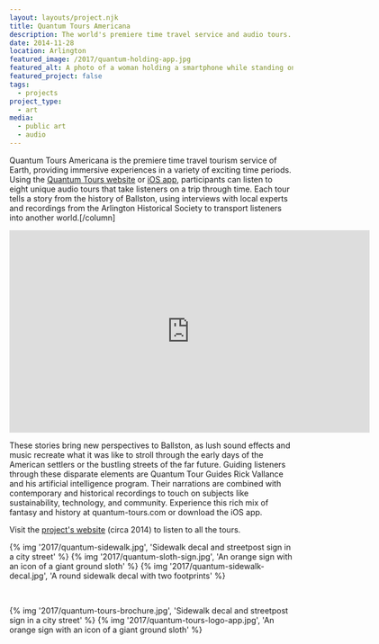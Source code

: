 ```yaml
---
layout: layouts/project.njk
title: Quantum Tours Americana
description: The world's premiere time travel service and audio tours.
date: 2014-11-28
location: Arlington
featured_image: /2017/quantum-holding-app.jpg
featured_alt: A photo of a woman holding a smartphone while standing on a round sidewalk decal.
featured_project: false
tags: 
  - projects
project_type: 
  - art
media:
  - public art
  - audio
---
```


Quantum Tours Americana is the premiere time travel tourism service of Earth, providing immersive experiences in a variety of exciting time periods. Using the [Quantum Tours website](http://quantum-tours.com/) or [iOS app](https://itunes.apple.com/us/app/quantum-tours-americana/id893738818?mt=8&ign-mpt=uo%3D4), participants can listen to eight unique audio tours that take listeners on a trip through time. Each tour tells a story from the history of Ballston, using interviews with local experts and recordings from the Arlington Historical Society to transport listeners into another world.\[/column\]

<iframe src="https://player.vimeo.com/video/116565364?h=6003ad58fd&byline=0&portrait=0" width="640" height="360" frameborder="0" allow="autoplay; fullscreen; picture-in-picture" allowfullscreen></iframe>

These stories bring new perspectives to Ballston, as lush sound effects and music recreate what it was like to stroll through the early days of the American settlers or the bustling streets of the far future. Guiding listeners through these disparate elements are Quantum Tour Guides Rick Vallance and his artificial intelligence program. Their narrations are combined with contemporary and historical recordings to touch on subjects like sustainability, technology, and community. Experience this rich mix of fantasy and history at quantum-tours.com or download the iOS app.

Visit the [project's website](https://quantum-tours.netlify.app/) \(circa 2014\) to listen to all the tours.

<div class="gallery single-row">
	{% img '2017/quantum-sidewalk.jpg', 'Sidewalk decal and streetpost sign in a city street' %}
	{% img '2017/quantum-sloth-sign.jpg', 'An orange sign with an icon of a giant ground sloth' %}
	{% img '2017/quantum-sidewalk-decal.jpg', 'A round sidewalk decal with two footprints' %}
</div>

 

<div class="gallery duo">
	{% img '2017/quantum-tours-brochure.jpg', 'Sidewalk decal and streetpost sign in a city street' %}
	{% img '2017/quantum-tours-logo-app.jpg', 'An orange sign with an icon of a giant ground sloth' %}
</div>
